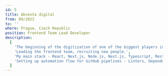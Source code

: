```yaml
---
id: 5
title: Akcenta digital
from: 09/2022
to: ''
where: Prague, Czech Republic
position: Frontend Team Lead Developer
description:
  [
    'The beginning of the digitization of one of the biggest players in the financial market with currencies.',
    'Leading the frontend team, recruiting new people.',
    'My main stack - React, Next.js, Node.js, Nest.js, Typescript, Rest API, Cypress, Tailwind, Framer motion, Docker, Vercel, Strapi.',
    'Setting up automation flow for GitHub pipelines - Linters, Dependabot, Testing (e2e, components), Build, Deploy.',
  ]
---
```

